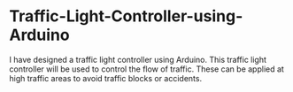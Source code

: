 # Traffic-Light-Controller-using-Arduino
I have designed a traffic light controller using Arduino. This traffic light controller will be used to control the flow of traffic. These can be applied at high traffic areas to avoid traffic blocks or accidents.
